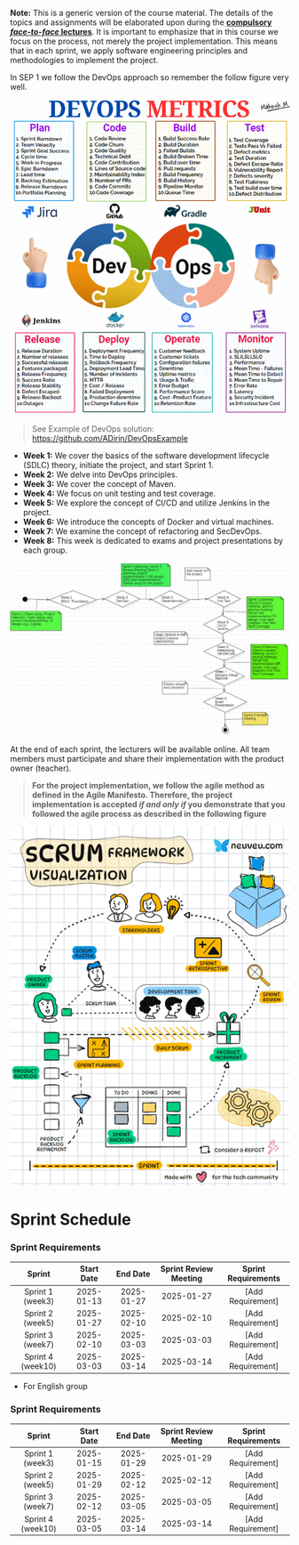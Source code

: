 **Note:** This is a generic version of the course material. The details of the topics and assignments will be elaborated upon during the **<ins>compulsory *face-to-face* lectures</ins>**. It is important to emphasize that in this course we focus on the process, not merely the project implementation. This means that in each sprint, we apply software engineering principles and methodologies to implement the project.

In SEP 1 we follow the DevOps approach so remember the follow figure very well.

 ![DevOps introduction](Images/DevOps.gif)


>  See Example of DevOps solution: https://github.com/ADirin/DevOpsExample

- **Week 1:** We cover the basics of the software development lifecycle (SDLC) theory, initiate the project, and start Sprint 1.
- **Week 2:** We delve into DevOps principles.
- **Week 3:** We cover the concept of Maven.
- **Week 4:** We focus on unit testing and test coverage.
- **Week 5:** We explore the concept of CI/CD and utilize Jenkins in the project.
- **Week 6:** We introduce the concepts of Docker and virtual machines.
- **Week 7:** We examine the concept of refactoring and SecDevOps.
- **Week 8:** This week is dedicated to exams and project presentations by each group.


![Sample Image](Images/ThecourseOutlines.JPG)

At the end of each sprint, the lecturers will be available online. All team members must participate and share their implementation with the product owner (teacher).
> **For the project implementation, we follow the agile method as defined in the Agile Manifesto. Therefore, the project implementation is accepted *if and only if* you demonstrate that you followed the agile process as described in the following figure**

![Project Implementation](Images/Scrum.gif)

# Sprint Schedule

### Sprint Requirements  

| Sprint           | Start Date   | End Date       | Sprint Review Meeting | Sprint Requirements  |  
|:---------------:|:------------:|:--------------:|:---------------------:|:--------------------:|  
| Sprint 1 (week3)  | 2025-01-13   | 2025-01-27     | 2025-01-27            | [Add Requirement]    |  
| Sprint 2 (week5)  | 2025-01-27   | 2025-02-10     | 2025-02-10            | [Add Requirement]    |  
| Sprint 3 (week7)  | 2025-02-10   | 2025-03-03     | 2025-03-03            | [Add Requirement]    |  
| Sprint 4 (week10) | 2025-03-03   | 2025-03-14     | 2025-03-14            | [Add Requirement]    |  


- For English group


### Sprint Requirements  

| Sprint           | Start Date   | End Date       | Sprint Review Meeting | Sprint Requirements  |  
|:---------------:|:------------:|:--------------:|:---------------------:|:--------------------:|  
| Sprint 1 (week3)  | 2025-01-15   | 2025-01-29     | 2025-01-29            | [Add Requirement]    |  
| Sprint 2 (week5)  | 2025-01-29   | 2025-02-12     | 2025-02-12            | [Add Requirement]    |  
| Sprint 3 (week7)  | 2025-02-12   | 2025-03-05     | 2025-03-05            | [Add Requirement]    |  
| Sprint 4 (week10) | 2025-03-05   | 2025-03-14     | 2025-03-14            | [Add Requirement]    |  

